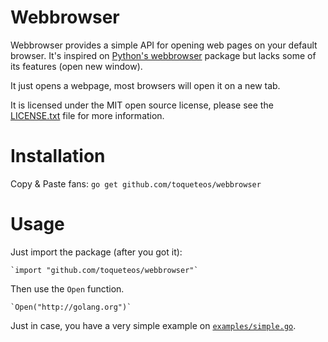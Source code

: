 Webbrowser
==========

Webbrowser provides a simple API for opening web pages on your default browser. It's inspired on [Python's webbrowser](http://docs.python.org/3.3/library/webbrowser.html) package but lacks some of its features (open new window).

It just opens a webpage, most browsers will open it on a new tab.

It is licensed under the MIT open source license, please see the [LICENSE.txt](https://github.com/toqueteos/webbrowser/blob/master/LICENSE.txt) file for more information.

Installation
============

Copy & Paste fans: `go get github.com/toqueteos/webbrowser`

Usage
=====

Just import the package (after you got it):

    `import "github.com/toqueteos/webbrowser"`

Then use the `Open` function.

    `Open("http://golang.org")`

Just in case, you have a very simple example on [`examples/simple.go`](https://github.com/toqueteos/webbrowser/blob/master/examples/simple.go).
